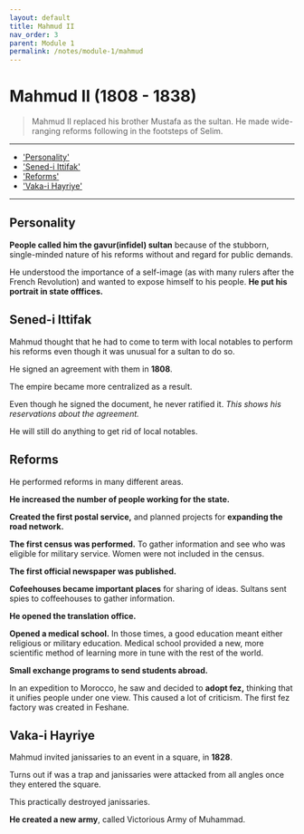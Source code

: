 ```yaml
---
layout: default
title: Mahmud II
nav_order: 3
parent: Module 1
permalink: /notes/module-1/mahmud
---
```


# Mahmud II (1808 - 1838)

> Mahmud II replaced his brother Mustafa as the sultan. He made wide-ranging reforms following in the footsteps of Selim. 

---
* ['Personality'](#personality)
* ['Sened-i Ittifak'](#sened-i-ittifak)
* ['Reforms'](#reforms)
* ['Vaka-i Hayriye'](#vaka-i-hayriye)

---

## Personality

**People called him the gavur(infidel) sultan** because of the stubborn, single-minded nature of his reforms without and regard for public demands. 

He understood the importance of a self-image (as with many rulers after the French Revolution) and wanted to expose himself to his people. **He put his portrait in state offfices.**

## Sened-i Ittifak

Mahmud thought that he had to come to term with local notables to perform his reforms even though it was unusual for a sultan to do so.

He signed an agreement with them in **1808**.

The empire became more centralized as a result. 

Even though he signed the document, he never ratified it. *This shows his reservations about the agreement.*

He will still do anything to get rid of local notables. 

## Reforms

He performed reforms in many different areas.

**He increased the number of people working for the state.**

**Created the first postal service,** and planned projects for **expanding the road network.**

**The first census was performed.** To gather information and see who was eligible for military service. Women were not included in the census.

**The first official newspaper was published.**

**Cofeehouses became important places** for sharing of ideas. Sultans sent spies to coffeehouses to gather information.

**He opened the translation office.**

**Opened a medical school.** In those times, a good education meant either religious or military education. Medical school provided a new, more scientific method of learning more in tune with the rest of the world. 

**Small exchange programs to send students abroad.**

In an expedition to Morocco, he saw and decided to **adopt fez,** thinking that it unifies people under one view. This caused a lot of criticism. The first fez factory was created in Feshane.

## Vaka-i Hayriye

Mahmud invited janissaries to an event in a square, in **1828**.

Turns out if was a trap and janissaries were attacked from all angles once they entered the square. 

This practically destroyed janissaries. 

**He created a new army**, called Victorious Army of Muhammad.